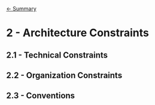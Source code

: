[<- Summary](ARC42.md)

# 2 - Architecture Constraints

## 2.1 - Technical Constraints
## 2.2 - Organization Constraints
## 2.3 - Conventions